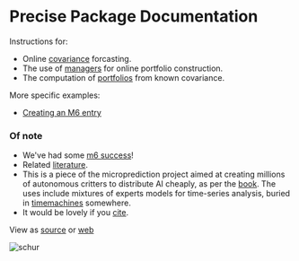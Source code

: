 # Precise Package Documentation

Instructions for:
 - Online [covariance](https://microprediction.github.io/precise/covariance.html) forcasting.
 - The use of [managers](https://microprediction.github.io/precise/managers.html) for online portfolio construction.
 - The computation of [portfolios](https://microprediction.github.io/precise/portfolios.html) from known covariance. 

More specific examples:
 - [Creating an M6 entry](https://microprediction.github.io/precise/m6.html)
 
### Of note

- We've had some [m6 success](https://microprediction.github.io/precise/m6_success.html)! 
- Related [literature](https://github.com/microprediction/precise/blob/main/LITERATURE.md).
- This is a piece of the microprediction project aimed at creating millions of autonomous critters to distribute AI cheaply, as per the [book](https://github.com/microprediction/building_an_open_ai_network). The uses include mixtures of experts models for time-series analysis, buried in [timemachines](https://github.com/microprediction/timemachines/tree/main/timemachines/skatertools) somewhere.
- It would be lovely if you [cite](https://github.com/microprediction/microprediction/blob/master/CITE.md). 





View as [source](https://github.com/microprediction/precise/blob/master/docs/README.md) or [web](https://microprediction.github.io/precise/)

![schur](/precise/assets/images/schur_reaction.png)
